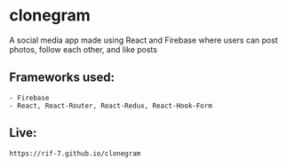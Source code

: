 # clonegram

A social media app made using React and Firebase where users can post photos, follow each other, and like posts

## Frameworks used:

    - Firebase
    - React, React-Router, React-Redux, React-Hook-Form

## Live:

    https://rif-7.github.io/clonegram
